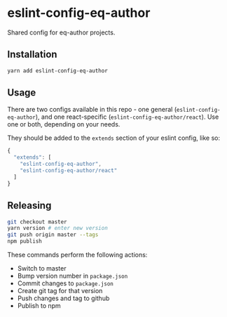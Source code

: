 # eslint-config-eq-author

Shared config for eq-author projects.

## Installation

```bash
yarn add eslint-config-eq-author
```

## Usage

There are two configs available in this repo - one general (`eslint-config-eq-author`), and one react-specific (`eslint-config-eq-author/react`). Use one or both, depending on your needs.

They should be added to the `extends` section of your eslint config, like so:

```js
{
  "extends": [
    "eslint-config-eq-author",
    "eslint-config-eq-author/react"
  ]
}
```

## Releasing

```bash
git checkout master
yarn version # enter new version
git push origin master --tags
npm publish
```

These commands perform the following actions:

* Switch to master
* Bump version number in `package.json`
* Commit changes to `package.json`
* Create git tag for that version
* Push changes and tag to github
* Publish to npm